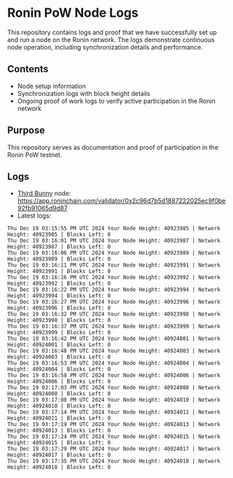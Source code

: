 # Ronin PoW Node Logs

This repository contains logs and proof that we have successfully set up and run a node on the Ronin network. The logs demonstrate continuous node operation, including synchronization details and performance.

## Contents

- Node setup information
- Synchronization logs with block height details
- Ongoing proof of work logs to verify active participation in the Ronin network

## Purpose

This repository serves as documentation and proof of participation in the Ronin PoW testnet.

## Logs

- [Third Bunny](https://thirdbunny.xyz/) node: https://app.roninchain.com/validator/0x2c96d7b5d1887222025ec9f0be92fb91065d9d87
- Latest logs:
```
Thu Dec 19 03:15:55 PM UTC 2024 Your Node Height: 40923985 | Network Height: 40923985 | Blocks Left: 0
Thu Dec 19 03:16:01 PM UTC 2024 Your Node Height: 40923987 | Network Height: 40923987 | Blocks Left: 0
Thu Dec 19 03:16:06 PM UTC 2024 Your Node Height: 40923989 | Network Height: 40923989 | Blocks Left: 0
Thu Dec 19 03:16:11 PM UTC 2024 Your Node Height: 40923991 | Network Height: 40923991 | Blocks Left: 0
Thu Dec 19 03:16:16 PM UTC 2024 Your Node Height: 40923992 | Network Height: 40923992 | Blocks Left: 0
Thu Dec 19 03:16:22 PM UTC 2024 Your Node Height: 40923994 | Network Height: 40923994 | Blocks Left: 0
Thu Dec 19 03:16:27 PM UTC 2024 Your Node Height: 40923996 | Network Height: 40923996 | Blocks Left: 0
Thu Dec 19 03:16:32 PM UTC 2024 Your Node Height: 40923998 | Network Height: 40923998 | Blocks Left: 0
Thu Dec 19 03:16:37 PM UTC 2024 Your Node Height: 40923999 | Network Height: 40923999 | Blocks Left: 0
Thu Dec 19 03:16:42 PM UTC 2024 Your Node Height: 40924001 | Network Height: 40924001 | Blocks Left: 0
Thu Dec 19 03:16:48 PM UTC 2024 Your Node Height: 40924003 | Network Height: 40924003 | Blocks Left: 0
Thu Dec 19 03:16:53 PM UTC 2024 Your Node Height: 40924004 | Network Height: 40924004 | Blocks Left: 0
Thu Dec 19 03:16:58 PM UTC 2024 Your Node Height: 40924006 | Network Height: 40924006 | Blocks Left: 0
Thu Dec 19 03:17:03 PM UTC 2024 Your Node Height: 40924008 | Network Height: 40924008 | Blocks Left: 0
Thu Dec 19 03:17:08 PM UTC 2024 Your Node Height: 40924010 | Network Height: 40924010 | Blocks Left: 0
Thu Dec 19 03:17:14 PM UTC 2024 Your Node Height: 40924011 | Network Height: 40924011 | Blocks Left: 0
Thu Dec 19 03:17:19 PM UTC 2024 Your Node Height: 40924013 | Network Height: 40924013 | Blocks Left: 0
Thu Dec 19 03:17:24 PM UTC 2024 Your Node Height: 40924015 | Network Height: 40924015 | Blocks Left: 0
Thu Dec 19 03:17:29 PM UTC 2024 Your Node Height: 40924017 | Network Height: 40924017 | Blocks Left: 0
Thu Dec 19 03:17:35 PM UTC 2024 Your Node Height: 40924018 | Network Height: 40924018 | Blocks Left: 0
```
